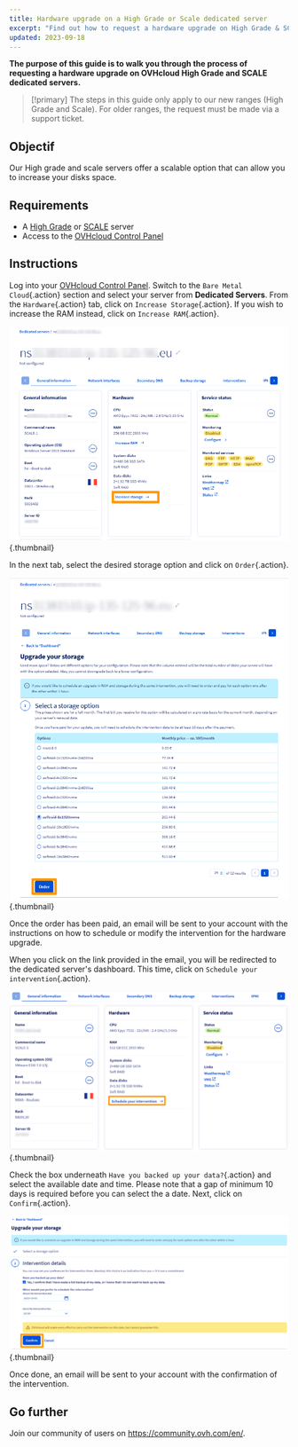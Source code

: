 ```yaml
---
title: Hardware upgrade on a High Grade or Scale dedicated server
excerpt: "Find out how to request a hardware upgrade on High Grade & SCALE ranges via the OVHcloud Control Panel"
updated: 2023-09-18
---
```


**The purpose of this guide is to walk you through the process of requesting a hardware upgrade on OVHcloud High Grade and SCALE dedicated servers.**


> [!primary]
> The steps in this guide only apply to our new ranges (High Grade and Scale). For older ranges, the request must be made via a support ticket.


## Objectif

Our High grade and scale servers offer a scalable option that can allow you to increase your disks space.


## Requirements

- A [High Grade](https://www.ovhcloud.com/en-gb/bare-metal/high-grade/) or [SCALE](https://www.ovhcloud.com/en-gb/bare-metal/scale/) server 
- Access to the [OVHcloud Control Panel](https://www.ovh.com/auth/?action=gotomanager&from=https://www.ovh.co.uk/&ovhSubsidiary=GB)

## Instructions

Log into your [OVHcloud Control Panel](https://www.ovh.com/auth/?action=gotomanager&from=https://www.ovh.co.uk/&ovhSubsidiary=GB). Switch to the `Bare Metal Cloud`{.action} section and select your server from **Dedicated Servers**. From the `Hardware`{.action} tab, click on `Increase Storage`{.action}. If you wish to increase the RAM instead, click on `Increase RAM`{.action}.

![increase storage](images/increasestorage.png){.thumbnail}

In the next tab, select the desired storage option and click on `Order`{.action}.

![storage option](images/selectstorage.png){.thumbnail}

Once the order has been paid, an email will be sent to your account with the instructions on how to schedule or modify the intervention for the hardware upgrade.


When you click on the link provided in the email, you will be redirected to the dedicated server's dashboard. This time, click on `Schedule your intervention`{.action}.

![schedule intervention](images/scheduleintervention.png){.thumbnail}

Check the box underneath `Have you backed up your data?`{.action} and select the available date and time. Please note that a gap of minimum 10 days is required before you can select the a date. Next, click on `Confirm`{.action}.

![confirm intervention](images/confirmintervention.png){.thumbnail}

Once done, an email will be sent to your account with the confirmation of the intervention.

## Go further

Join our community of users on <https://community.ovh.com/en/>.